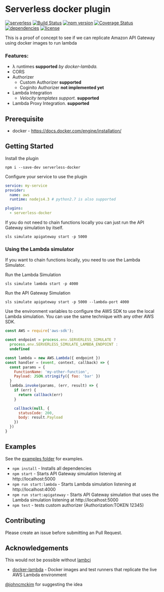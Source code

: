 # Serverless docker plugin

[![serverless](http://public.serverless.com/badges/v3.svg)](http://www.serverless.com)
[![Build Status](https://travis-ci.org/gertjvr/serverless-docker.svg?branch=master)](https://travis-ci.org/gertjvr/serverless-docker)
[![npm version](https://badge.fury.io/js/serverless-docker.svg)](https://badge.fury.io/js/serverless-docker)
[![Coverage Status](https://coveralls.io/repos/github/gertjvr/serverless-docker/badge.svg?branch=master)](https://coveralls.io/github/gertjvr/serverless-docker?branch=master)
[![dependencies](https://img.shields.io/david/gertjvr/serverless-docker.svg)](https://www.npmjs.com/package/serverless-docker)
[![license](https://img.shields.io/npm/l/serverless-docker.svg)](https://www.npmjs.com/package/serverless-docker)

This is a proof of concept to see if we can replicate Amazon API Gateway using docker images to run lambda

### Features:

- λ runtimes **supported** _by docker-lambda._
- CORS
- Authorizer
  - Custom Authorizer **supported**
  - Coginito Authorizer **not implemented yet**
- Lambda Integration
  - _Velocity templates support._ **supported**
- Lambda Proxy Integration. **supported**

## Prerequisite
- docker - https://docs.docker.com/engine/installation/

## Getting Started
Install the plugin
```
npm i --save-dev serverless-docker
```

Configure your service to use the plugin

```yaml
service: my-service
provider:
  name: aws
  runtime: nodejs4.3 # python2.7 is also supported

plugins:
  - serverless-docker
```

If you do not need to chain functions locally
you can just run the API Gateway simulation by itself.
```
sls simulate apigateway start -p 5000
```

### Using the Lambda simulator
If you want to chain functions locally, you need to use
the Lambda Simulator.

Run the Lambda Simulation
```
sls simulate lambda start -p 4000
```

Run the API Gateway Simulation
```
sls simulate apigateway start -p 5000 --lambda-port 4000
```

Use the environment variables to configure the AWS SDK
to use the local Lambda simulation. You can use the same
technique with any other AWS SDK.

```js
const AWS = require('aws-sdk');

const endpoint = process.env.SERVERLESS_SIMULATE ?
  process.env.SERVERLESS_SIMULATE_LAMBDA_ENDPOINT :
  undefined

const lambda = new AWS.Lambda({ endpoint })
const handler = (event, context, callback) => {
  const params = {
    FunctionName: 'my-other-function',
    Payload: JSON.stringify({ foo: 'bar' })
  }
  lambda.invoke(params, (err, result) => {
    if (err) {
      return callback(err)
    }

    callback(null, {
      statusCode: 200,
      body: result.Payload
    })
  })
}
```

## Examples

See the [examples folder](https://github.com/gertjvr/serverless-docker/tree/master/examples)
for examples.

- `npm install` - Installs all dependencies
- `npm start` - Starts API Gateway simulation listening at http://localhost:5000
- `npm run start:lambda` - Starts Lambda simulation listening at http://localhost:4000
- `npm run start:apigateway` - Starts API Gateway simulation that uses the Lambda simulation listening at http://localhost:5000
- `npm test` - tests custom authorizer (Authorization:TOKEN 12345)

## Contributing
Please create an issue before submitting an Pull Request.

## Acknowledgements
This would not be possible without [lambci](http://lambci.org/)
- [docker-lambda](https://github.com/lambci/docker-lambda) - Docker images and test runners that replicate the live AWS Lambda environment

[@johncmckim](https://github.com/johncmckim) for suggesting the idea

